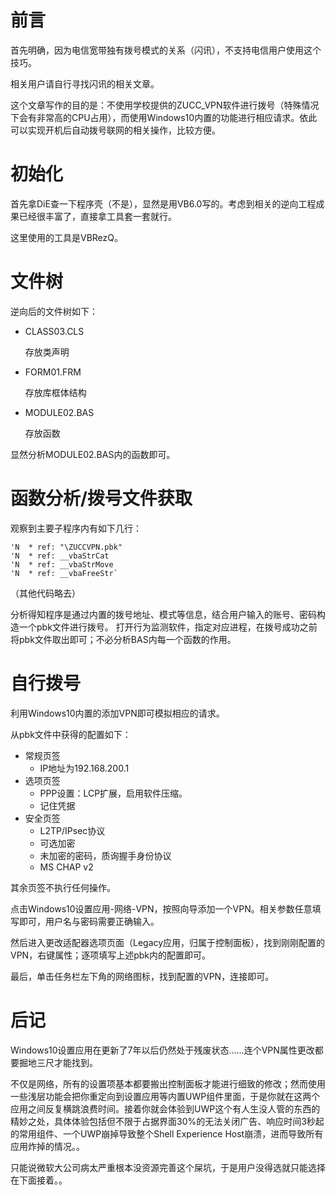 # 前言
首先明确，因为电信宽带独有拨号模式的关系（闪讯），不支持电信用户使用这个技巧。

相关用户请自行寻找闪讯的相关文章。

这个文章写作的目的是：不使用学校提供的ZUCC_VPN软件进行拨号（特殊情况下会有非常高的CPU占用），而使用Windows10内置的功能进行相应请求。依此可以实现开机后自动拨号联网的相关操作，比较方便。

# 初始化

首先拿DiE查一下程序壳（不是），显然是用VB6.0写的。考虑到相关的逆向工程成果已经很丰富了，直接拿工具套一套就行。

这里使用的工具是VBRezQ。

#  文件树

逆向后的文件树如下：

-  CLASS03.CLS

    存放类声明
-  FORM01.FRM

    存放库框体结构
-  MODULE02.BAS

    存放函数

显然分析MODULE02.BAS内的函数即可。


# 函数分析/拨号文件获取

观察到主要子程序内有如下几行：

```Basic
'N  * ref: "\ZUCCVPN.pbk"
'N  * ref: __vbaStrCat
'N  * ref: __vbaStrMove
'N  * ref: __vbaFreeStr`
```
（其他代码略去）

分析得知程序是通过内置的拨号地址、模式等信息，结合用户输入的账号、密码构造一个pbk文件进行拨号。
打开行为监测软件，指定对应进程，在拨号成功之前将pbk文件取出即可；不必分析BAS内每一个函数的作用。



#  自行拨号

利用Windows10内置的添加VPN即可模拟相应的请求。

从pbk文件中获得的配置如下：

- 常规页签
    -  IP地址为192.168.200.1
- 选项页签
  - PPP设置：LCP扩展，启用软件压缩。
  - 记住凭据
- 安全页签
  - L2TP/IPsec协议
  - 可选加密
  - 未加密的密码，质询握手身份协议
  - MS CHAP v2

其余页签不执行任何操作。

点击Windows10设置应用-网络-VPN，按照向导添加一个VPN。相关参数任意填写即可，用户名与密码需要正确输入。

然后进入更改适配器选项页面（Legacy应用，归属于控制面板），找到刚刚配置的VPN，右键属性；逐项填写上述pbk内的配置即可。

最后，单击任务栏左下角的网络图标，找到配置的VPN，连接即可。


#  后记

Windows10设置应用在更新了7年以后仍然处于残废状态……连个VPN属性更改都要掘地三尺才能找到。

不仅是网络，所有的设置项基本都要搬出控制面板才能进行细致的修改；然而使用一些浅层功能会把你重定向到设置应用等内置UWP组件里面，于是你就在这两个应用之间反复横跳浪费时间。接着你就会体验到UWP这个有人生没人管的东西的精妙之处，具体体验包括但不限于占据界面30%的无法关闭广告、响应时间3秒起的常用组件、一个UWP崩掉导致整个Shell Experience Host崩溃，进而导致所有应用炸掉的情况。。

只能说微软大公司病太严重根本没资源完善这个屎坑，于是用户没得选就只能选择在下面接着。。
